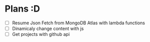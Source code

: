# Plans :D

- [ ] Resume Json Fetch from MongoDB Atlas with lambda functions
- [ ] Dinamicaly change content with js
- [ ] Get projects with github api